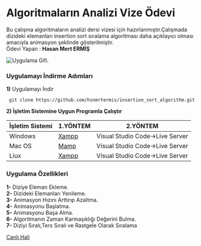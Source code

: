 # Algoritmaların Analizi Vize Ödevi

Bu çalışma algoritmaların analizi dersi vizesi için hazırlanmıştır.Çalışmada dizideki elemanları insertion sort sıralama algoritması daha açıklayıcı olması amacıyla animasyon şeklinde gösterilmiştir.     
Ödevi Yapan : **Hasan Mert ERMİŞ**

![Uygulama Gifi](uygulamagif.gif). 


### Uygulamayı İndirme Adımları
**1)** Uygulamayı İndir

     git clone https://github.com/hsnmrtermis/insertion_sort_algorithm.git

**2) İşletim Sistemine Uygun Programla Çalıştır**

|        İşletim Sistemi       |1.YÖNTEM                          |2.YÖNTEM                         |
|----------------|-------------------------------|-----------------------------|
|Windows| [Xampp](https://www.apachefriends.org/tr/index.html)          |Visual Studio Code->Live Server            |
|Mac OS          |[Mamp](https://www.mamp.info/en/mac/)            |Visual Studio Code->Live Server           |
|Liux          |[Xampp](https://www.apachefriends.org/tr/index.html)|Visual Studio Code->Live Server|


### Uygulama Özellikleri
**1-** Diziye Eleman Ekleme.   
**2-** Dizideki Elemanları Yenileme.   
**3-** Animasyon Hızını Arttırıp Azaltma.  
**4-** Animasyonu Başlatma.  
**5-** Animasyonu Başa Alma.  
**6-** Algoritmanın Zaman Karmaşıklığı Değerini Bulma.   
**7-** Diziyi Sıralı,Ters Sıralı ve Rastgele Olarak Sıralama    

[Canlı Hali](https://insertionsortapp.herokuapp.com/index.html)
